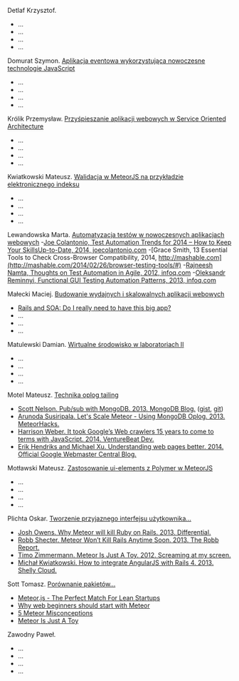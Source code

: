 Detlaf Krzysztof.
- …
- …
- …
- …

Domurat Szymon. [Aplikacja eventowa wykorzystująca nowoczesne technologie JavaScript](https://github.com/sdomurat/mgr)
- …
- …
- …
- …


Królik Przemysław. [Przyśpieszanie aplikacji webowych w Service Oriented Architecture](https://github.com/Necromos/mgr)
- …
- …
- …
- …


Kwiatkowski Mateusz. [Walidacja w MeteorJS na przykładzie elektronicznego indeksu](https://github.com/Flover/praca_magisterska)
- …
- …
- …
- …


Lewandowska Marta. [Automatyzacja testów w nowoczesnych aplikacjach webowych](https://github.com/mlewandowska/thesis)
-[Joe Colantonio, Test Automation Trends for 2014 – How to Keep Your SkillsUp-to-Date, 2014, joecolantonio.com](http://www.joecolantonio.com/2014/01/14/test-automation-trends-for-2014-how-to-keep-your-skills-up-to-date/)
-[Grace Smith, 13 Essential Tools to Check Cross-Browser Compatibility, 2014, http://mashable.com](http://mashable.com/2014/02/26/browser-testing-tools/#)
-[Rajneesh Namta, Thoughts on Test Automation in Agile, 2012, infoq.com](http://www.infoq.com/articles/thoughts-on-test-automation-in-agile)
-[Oleksandr Reminnyi, Functional GUI Testing Automation Patterns, 2013, infoq.com](http://www.infoq.com/articles/gui-automation-patterns)


Małecki Maciej. [Budowanie wydajnych i skalowalnych aplikacji webowych](https://github.com/smt116/master-thesis)
- [Rails and SOA: Do I really need to have this big app?](http://blog.arkency.com/2013/12/rails-and-soa-do-i-really-need-to-have-this-big-app/)
- …
- …
- …

Matulewski Damian. [Wirtualne środowisko w laboratoriach II](https://github.com/dmatulewski/mgr)
- …
- …
- …
- …


Motel Mateusz. [Technika oplog tailing](https://github.com/mmotel/master-thesis)
- [Scott Nelson. Pub/sub with MongoDB. 2013. MongoDB Blog.](http://blog.mongodb.org/post/29495793738/pub-sub-with-mongodb) ([gist](https://gist.github.com/scttnlsn/3210919), [git](https://github.com/scttnlsn/mubsub))
- [Arunoda Susiripala. Let's Scale Meteor - Using MongoDB Oplog. 2013. MeteorHacks.](http://meteorhacks.com/lets-scale-meteor.html)
- [Harrison Weber. It took Google’s Web crawlers 15 years to come to terms with JavaScript. 2014. VentureBeat Dev. ](http://venturebeat.com/2014/05/23/it-took-googles-web-crawlers-15-years-to-come-to-terms-with-javascript/)
- [Erik Hendriks and Michael Xu. Understanding web pages better. 2014. Official Google Webmaster Central Blog. ](http://googlewebmastercentral.blogspot.com/2014/05/understanding-web-pages-better.html)


Motławski Mateusz. [Zastosowanie ui-elements z Polymer w MeteorJS](https://github.com/miotla007/magisterka)
- …
- …
- …
- …


Plichta Oskar. [Tworzenie przyjaznego interfejsu użytkownika…](https://github.com/oplichta/magisterka)
- [Josh Owens. Why Meteor will kill Ruby on Rails. 2013. Differential. ](http://differential.io/blog/meteor-killin-rails)
- [Robb Shecter. Meteor Won’t Kill Rails Anytime Soon. 2013. The Robb Report. ](http://robb.weblaws.org/2013/11/09/rails-will-ruby-kill-meteor-on-why/)
- [Timo Zimmermann. Meteor Is Just A Toy. 2012. Screaming at my screen. ](http://www.screamingatmyscreen.com/2012/4/meteor-is-just-a-toy/)
- [Michał Kwiatkowski. How to integrate AngularJS with Rails 4. 2013. Shelly Cloud. ](https://shellycloud.com/blog/2013/10/how-to-integrate-angularjs-with-rails-4)


Sott Tomasz. [Porównanie pakietów…](https://github.com/tsott/mgr)
- [Meteor.js - The Perfect Match For Lean Startups](http://www.manuel-schoebel.com/blog/meteorjs-the-perfect-match-for-lean-startups)
- [Why web beginners should start with Meteor](https://www.meteor.com/blog/2013/12/13/why-web-beginners-should-start-with-meteor)
- [5 Meteor Misconceptions](https://www.discovermeteor.com/blog/meteor-misconceptions/)
- [Meteor Is Just A Toy](http://www.screamingatmyscreen.com/2012/4/meteor-is-just-a-toy/)


Zawodny Paweł.
- …
- …
- …
- …
